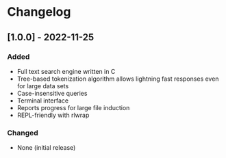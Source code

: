 # Changelog

## [1.0.0] - 2022-11-25

### Added

- Full text search engine written in C
- Tree-based tokenization algorithm allows lightning fast responses even for large data sets
- Case-insensitive queries
- Terminal interface
- Reports progress for large file induction
- REPL-friendly with rlwrap

### Changed

- None (initial release)
